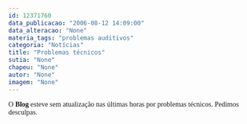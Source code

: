 ```yaml
---
id: 12371760
data_publicacao: "2006-08-12 14:09:00"
data_alteracao: "None"
materia_tags: "problemas auditivos"
categoria: "Notícias"
title: "Problemas técnicos"
sutia: "None"
chapeu: "None"
autor: "None"
imagem: "None"
---
```

<p><FONT face=Verdana>O <STRONG>Blog</STRONG> esteve sem atualização nas últimas horas por problemas técnicos. Pedimos desculpas.</FONT> </p>

